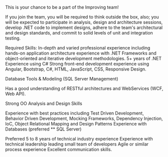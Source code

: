 
This is your chance to be a part of the Improving team!

If you join the team, you will be required to think outside the box, also; you will be expected to participate in analysis, design and architecture sessions, develop .NET code to implement designs, adhere to the team's architectural and design standards, and commit to solid levels of unit and integration testing.
 
Required Skills:
In-depth and varied professional experience including hands-on application architecture experience with .NET Frameworks and object-oriented and iterative development methodologies. 
5+ years of .NET Experience using C#
Strong front-end development experience using Angular, Bootstrap, C#, HTML, JavaScript, CSS, Responsive Design.

Database Tools & Modeling (SQL Server Management)

Has a good understanding of RESTful architectures and WebServices (WCF, Web API).

Strong OO Analysis and Design Skills

Experience with best practices including Test Driven Development, 
Behavior Driven Development, Mocking Frameworks, Dependency Injection, IoC, Object Relational Mapping and Design Patterns
Experience with Databases (preferred ** SQL Server) 

Preferred
5 to 8 years of technical industry experience
Experience with technical leadership leading small team of developers
Agile or similar process experience
Excellent communication skills.